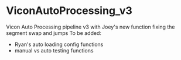 # ViconAutoProcessing_v3
Vicon Auto Processing pipeline v3 with Joey's new function fixing the segment swap and jumps
To be added:
- Ryan's auto loading config functions
- manual vs auto testing functions
